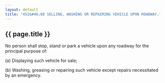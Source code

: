 ---
layout: default 
title: "452&#46;08 SELLING, WASHING OR REPAIRING VEHICLE UPON ROADWAY."---

{{ page.title }}
----------------

No person shall stop, stand or park a vehicle upon any roadway for the
principal purpose of:

​(a) Displaying such vehicle for sale;

​(b) Washing, greasing or repairing such vehicle except repairs
necessitated by an emergency.
